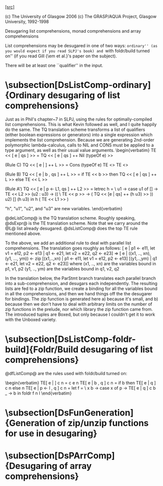 [[src]](https://github.com/ghc/ghc/tree/master/compiler/deSugar/DsListComp.hs)

(c) The University of Glasgow 2006
(c) The GRASP/AQUA Project, Glasgow University, 1992-1998


Desugaring list comprehensions, monad comprehensions and array comprehensions



List comprehensions may be desugared in one of two ways: ``ordinary''
(as you would expect if you read SLPJ's book) and ``with foldr/build
turned on'' (if you read Gill {\em et al.}'s paper on the subject).

There will be at least one ``qualifier'' in the input.


# \subsection[DsListComp-ordinary]{Ordinary desugaring of list comprehensions}


Just as in Phil's chapter~7 in SLPJ, using the rules for
optimally-compiled list comprehensions.  This is what Kevin followed
as well, and I quite happily do the same.  The TQ translation scheme
transforms a list of qualifiers (either boolean expressions or
generators) into a single expression which implements the list
comprehension.  Because we are generating 2nd-order polymorphic
lambda-calculus, calls to NIL and CONS must be applied to a type
argument, as well as their usual value arguments.
\begin{verbatim}
TE << [ e | qs ] >>  =  TQ << [ e | qs ] ++ Nil (typeOf e) >>

(Rule C)
TQ << [ e | ] ++ L >> = Cons (typeOf e) TE <<e>> TE <<L>>

(Rule B)
TQ << [ e | b , qs ] ++ L >> =
    if TE << b >> then TQ << [ e | qs ] ++ L >> else TE << L >>

(Rule A')
TQ << [ e | p <- L1, qs ]  ++  L2 >> =
  letrec
    h = \ u1 ->
          case u1 of
            []        ->  TE << L2 >>
            (u2 : u3) ->
                  (( \ TE << p >> -> ( TQ << [e | qs]  ++  (h u3) >> )) u2)
                    [] (h u3)
  in
    h ( TE << L1 >> )

"h", "u1", "u2", and "u3" are new variables.
\end{verbatim}

@deListComp@ is the TQ translation scheme.  Roughly speaking, @dsExpr@
is the TE translation scheme.  Note that we carry around the @L@ list
already desugared.  @dsListComp@ does the top TE rule mentioned above.

To the above, we add an additional rule to deal with parallel list
comprehensions.  The translation goes roughly as follows:
     [ e | p1 <- e11, let v1 = e12, p2 <- e13
         | q1 <- e21, let v2 = e22, q2 <- e23]
     =>
     [ e | ((x1, .., xn), (y1, ..., ym)) <-
               zip [(x1,..,xn) | p1 <- e11, let v1 = e12, p2 <- e13]
                   [(y1,..,ym) | q1 <- e21, let v2 = e22, q2 <- e23]]
where (x1, .., xn) are the variables bound in p1, v1, p2
      (y1, .., ym) are the variables bound in q1, v2, q2

In the translation below, the ParStmt branch translates each parallel branch
into a sub-comprehension, and desugars each independently.  The resulting lists
are fed to a zip function, we create a binding for all the variables bound in all
the comprehensions, and then we hand things off the the desugarer for bindings.
The zip function is generated here a) because it's small, and b) because then we
don't have to deal with arbitrary limits on the number of zip functions in the
prelude, nor which library the zip function came from.
The introduced tuples are Boxed, but only because I couldn't get it to work
with the Unboxed variety.


# \subsection[DsListComp-foldr-build]{Foldr/Build desugaring of list comprehensions}


@dfListComp@ are the rules used with foldr/build turned on:

\begin{verbatim}
TE[ e | ]            c n = c e n
TE[ e | b , q ]      c n = if b then TE[ e | q ] c n else n
TE[ e | p <- l , q ] c n = let
                                f = \ x b -> case x of
                                                  p -> TE[ e | q ] c b
                                                  _ -> b
                           in
                           foldr f n l
\end{verbatim}


# \subsection[DsFunGeneration]{Generation of zip/unzip functions for use in desugaring}


# \subsection[DsPArrComp]{Desugaring of array comprehensions}
